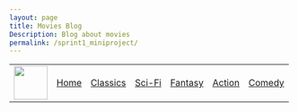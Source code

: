```yaml
---
layout: page
title: Movies Blog
Description: Blog about movies
permalink: /sprint1_miniproject/
---
```

<style>
</style>
<html>
    <table>
    <tr>
        <td><img src="{{site.baseurl}}/images/sprints/sprint1_images/movie_blog.png" height="60" title="GH Pages" alt=""></td>
        <td><a href="/aditi_bandaru_csp_2025/sprint1_miniproject/index">Home</a></td>
        <td><a href="{{site.baseurl}}/github/pages/markdown">Classics</a></td>
        <td><a href="{{site.baseurl}}/github/pages/anatomy">Sci-Fi</a></td>
        <td><a href="{{site.baseurl}}/github/pages/jekyll">Fantasy</a></td>
        <td><a href="{{site.baseurl}}/github/pages/utterances">Action</a></td>
        <td><a href="{{site.baseurl}}/github/pages/hacks">Comedy</a></td>
    </tr>
</table>

</html>